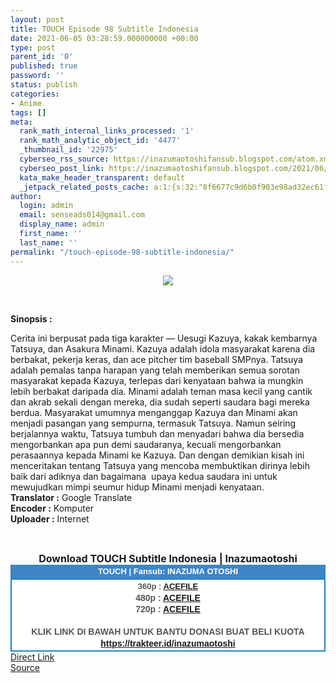 ```yaml
---
layout: post
title: TOUCH Episode 98 Subtitle Indonesia
date: 2021-06-05 03:28:59.000000000 +00:00
type: post
parent_id: '0'
published: true
password: ''
status: publish
categories:
- Anime
tags: []
meta:
  rank_math_internal_links_processed: '1'
  rank_math_analytic_object_id: '4477'
  _thumbnail_id: '22975'
  cyberseo_rss_source: https://inazumaotoshifansub.blogspot.com/atom.xml?start-index=151&max-results=150
  cyberseo_post_link: https://inazumaotoshifansub.blogspot.com/2021/06/touch-episode-98-subtitle-indonesia.html
  kata_make_header_transparent: default
  _jetpack_related_posts_cache: a:1:{s:32:"8f6677c9d6b0f903e98ad32ec61f8deb";a:2:{s:7:"expires";i:1650864329;s:7:"payload";a:3:{i:0;a:1:{s:2:"id";i:23008;}i:1;a:1:{s:2:"id";i:23010;}i:2;a:1:{s:2:"id";i:23012;}}}}
author:
  login: admin
  email: senseads014@gmail.com
  display_name: admin
  first_name: ''
  last_name: ''
permalink: "/touch-episode-98-subtitle-indonesia/"
---
```

</p>
<div class="separator" style="clear: both; text-align: center;"><a href="https://1.bp.blogspot.com/-n-uopk25NDk/YLruVvt3HiI/AAAAAAAAH-0/fA9gTFo9w7M1ob9R58YLk4HBCKhXo7afQCLcBGAsYHQ/s450/TOUCH%2B98.png" style="margin-left: 1em; margin-right: 1em;"><img border="0" data-original-height="269" data-original-width="450" src="{{ site.baseurl }}/assets/2021/06/TOUCH%2B98.png" /></a></div>
<p>&nbsp;</p>
<p><b>Sinopsis :</b></p>
<div style="text-align: left;"><span face="&quot;trebuchet ms&quot; , sans-serif">Cerita ini berpusat pada tiga karakter — Uesugi Kazuya, kakak kembarnya Tatsuya, dan Asakura Minami. Kazuya adalah idola masyarakat karena dia berbakat, pekerja keras, dan ace pitcher tim baseball SMPnya. Tatsuya adalah pemalas tanpa harapan yang telah memberikan semua sorotan masyarakat kepada Kazuya, terlepas dari kenyataan bahwa ia mungkin lebih berbakat daripada dia. Minami adalah teman masa kecil yang cantik dan akrab sekali dengan mereka, dia sudah seperti saudara bagi mereka berdua. Masyarakat umumnya menganggap Kazuya dan Minami akan menjadi pasangan yang sempurna, termasuk Tatsuya. Namun seiring berjalannya waktu, Tatsuya tumbuh dan menyadari bahwa dia bersedia mengorbankan apa pun demi saudaranya, kecuali mengorbankan perasaannya kepada Minami ke Kazuya. Dan dengan demikian kisah ini menceritakan tentang Tatsuya yang mencoba membuktikan dirinya lebih baik dari adiknya dan bagaimana&nbsp; upaya kedua saudara ini untuk mewujudkan mimpi seumur hidup Minami menjadi kenyataan.</span></div>
<div style="text-align: center;">
<div style="text-align: left;"><span face="&quot;trebuchet ms&quot; , sans-serif"><b>Translator :</b> Google Translate</span></div>
<div style="text-align: left;"><span face="&quot;trebuchet ms&quot; , sans-serif"><b>Encoder :</b> Komputer</span></div>
<div style="text-align: left;"><span face="&quot;trebuchet ms&quot; , sans-serif"><b>Uploader :</b> Internet</span></div>
<p><span face="&quot;trebuchet ms&quot; , sans-serif"><br /></span></div>
<div style="text-align: center;"><span face="&quot;trebuchet ms&quot; , sans-serif" style="font-size: medium;"><b>Download TOUCH Subtitle Indonesia | Inazumaotoshi</b></span></div>
<div style="margin: 0px; padding: 0px;">
<div align="center" style="background-color: #3d85c6; color: #339999; font-family: arial, geneva, sans-serif; line-height: 18.1875px; margin: 0px; padding: 2px;">
<div style="margin: 0px; padding: 0px;">
<div style="margin: 0px; padding: 0px;">
<div style="margin: 0px; padding: 0px;">
<div style="margin: 0px; padding: 0px;">
<div style="margin: 0px; padding: 0px;">
<div style="margin: 0px; padding: 0px;">
<div style="margin: 0px; padding: 0px;"><span style="font-size: small;"><b style="margin: 0px; padding: 0px;"><span class="Apple-style-span" face="&quot;trebuchet ms&quot; , sans-serif" style="margin: 0px; padding: 0px;"><span style="color: white; margin: 0px; padding: 0px;">TOUCH | Fansub: INAZUMA&nbsp;</span></span></b><b style="margin: 0px; padding: 0px;"><span class="Apple-style-span" face="&quot;trebuchet ms&quot; , sans-serif" style="margin: 0px; padding: 0px;"><span style="color: white; margin: 0px; padding: 0px;">OTOSHI</span></span></b></span></div>
</div>
</div>
</div>
</div>
</div>
</div>
</div>
<div style="background-color: white; border: 2px solid rgb(31, 133, 198); font-family: Arial, Geneva, sans-serif; line-height: 18.1875px; margin: 0px; padding: 2px; text-align: justify;">
<div style="font-family: Arial, Helvetica, sans-serif; margin: 0px; padding: 0px; text-align: center;">
<div style="margin: 0px; padding: 0px;">
<div style="margin: 0px; padding: 0px;">
<div style="margin: 0px; padding: 0px;">
<div style="margin: 0px; padding: 0px;">
<div style="margin: 0px; padding: 0px;">
<div style="margin: 0px; padding: 0px;">
<div style="margin: 0px; padding: 0px;">
<div style="color: #555555;"><span style="font-size: small;"><b style="margin: 0px; padding: 0px;">360p : <a href="https://ouo.io/3GjhVm" target="_blank" rel="noopener">ACEFILE</a></b></span></div>
<div style="color: #555555;"><b style="margin: 0px; padding: 0px;">480p : <a href="https://ouo.io/meKve7" target="_blank" rel="noopener">ACEFILE</a></b><br /><b style="margin: 0px; padding: 0px;">720p : <a href="https://ouo.io/2yVcji" target="_blank" rel="noopener">ACEFILE</a><br /></b></div>
<div style="color: #555555;"><b style="margin: 0px; padding: 0px;">&nbsp;</b></div>
<div style="color: #555555;"><b style="margin: 0px; padding: 0px;">KLIK LINK DI BAWAH UNTUK BANTU DONASI BUAT BELI KUOTA</b></div>
<div style="color: #555555;"><b style="margin: 0px; padding: 0px;"><a href="https://trakteer.id/inazumaotoshi" target="_blank" rel="noopener">https://trakteer.id/inazumaotoshi</a><br /></b></div>
</div>
</div>
</div>
</div>
</div>
</div>
</div>
</div>
</div>
</div>
<div style="color: #555555;"></div>
<link rel="stylesheet" href="https://cdnjs.cloudflare.com/ajax/libs/font-awesome/4.7.0/css/font-awesome.min.css" />
<div class="divbtn"> <a href="https://handymansurrender.com/fihup8buzv?key=94550f7ce39444073321dde3b8782f97" class="btn"><i class="fa fa-download"></i> Direct Link</a> <br /><a href="https://inazumaotoshifansub.blogspot.com/2021/06/touch-episode-98-subtitle-indonesia.html">Source</a> </div>

